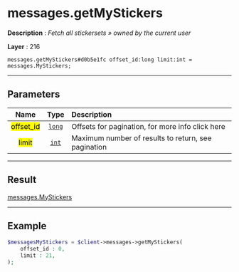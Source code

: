 # messages.getMyStickers

**Description** : *Fetch all stickersets &raquo; owned by the current user*

**Layer** : 216

```tl
messages.getMyStickers#d0b5e1fc offset_id:long limit:int = messages.MyStickers;
```

---

## Parameters

| Name | Type | Description |
| :---: | :---: | :--- |
| <mark>offset_id</mark> | [`long`](type/long) | Offsets for pagination, for more info click here |
| <mark>limit</mark> | [`int`](type/int) | Maximum number of results to return, see pagination |

---

## Result

[messages.MyStickers](type/messages.MyStickers)

---

## Example

```php
$messagesMyStickers = $client->messages->getMyStickers(
	offset_id : 0,
	limit : 21,
);
```